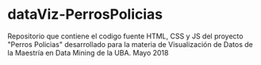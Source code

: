 # dataViz-PerrosPolicias
Repositorio que contiene el codigo fuente HTML, CSS y JS del proyecto "Perros Policias" desarrollado para la materia de Visualización de Datos de la Maestría en Data Mining de la UBA. Mayo 2018
